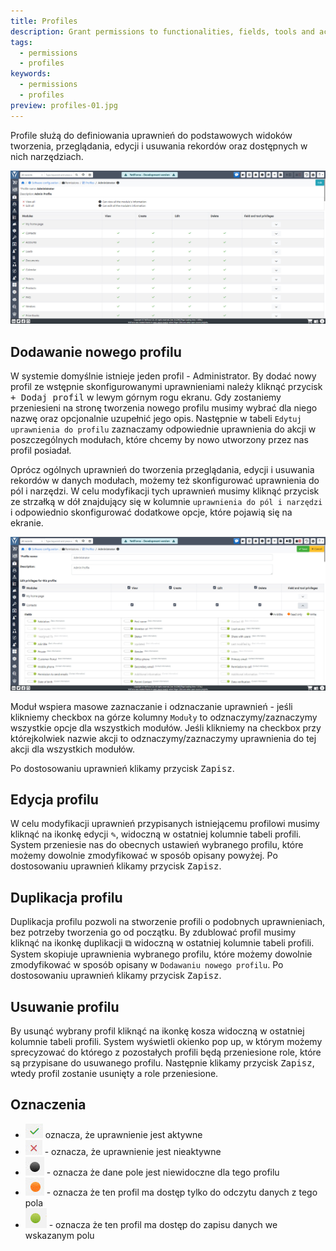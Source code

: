 ```yaml
---
title: Profiles
description: Grant permissions to functionalities, fields, tools and actions that users can use during their daily work in the system.
tags:
  - permissions
  - profiles
keywords:
  - permissions
  - profiles
preview: profiles-01.jpg
---
```


Profile służą do definiowania uprawnień do podstawowych widoków tworzenia, przeglądania, edycji i usuwania rekordów oraz dostępnych w nich narzędziach.

![profiles-01.jpg](profiles-01.jpg)

## Dodawanie nowego profilu

W systemie domyślnie istnieje jeden profil - Administrator. By dodać nowy profil ze wstępnie skonfigurowanymi uprawnieniami należy kliknąć przycisk <kbd>+ Dodaj profil</kbd> w lewym górnym rogu ekranu. Gdy zostaniemy przeniesieni na stronę tworzenia nowego profilu musimy wybrać dla niego nazwę oraz opcjonalnie uzupełnić jego opis. Następnie w tabeli `Edytuj uprawnienia do profilu` zaznaczamy odpowiednie uprawnienia do akcji w poszczególnych modułach, które chcemy by nowo utworzony przez nas profil posiadał.

Oprócz ogólnych uprawnień do tworzenia przeglądania, edycji i usuwania rekordów w danych modułach, możemy też skonfigurować uprawnienia do pól i narzędzi. W celu modyfikacji tych uprawnień musimy kliknąć przycisk ze strzałką w dół znajdujący się w kolumnie `uprawnienia do pól i narzędzi` i odpowiednio skonfigurować dodatkowe opcje, które pojawią się na ekranie.

![profiles-02.jpg](profiles-02.jpg)

Moduł wspiera masowe zaznaczanie i odznaczanie uprawnień - jeśli klikniemy checkbox na górze kolumny `Moduły` to odznaczymy/zaznaczymy wszystkie opcje dla wszystkich modułów. Jeśli klikniemy na checkbox przy którejkolwiek nazwie akcji to odznaczymy/zaznaczymy uprawnienia do tej akcji dla wszystkich modułów.

Po dostosowaniu uprawnień klikamy przycisk <kbd>Zapisz</kbd>.

## Edycja profilu

W celu modyfikacji uprawnień przypisanych istniejącemu profilowi musimy kliknąć na ikonkę edycji <kbd>✎</kbd>, widoczną w ostatniej kolumnie tabeli profili. System przeniesie nas do obecnych ustawień wybranego profilu, które możemy dowolnie zmodyfikować w sposób opisany powyżej. Po dostosowaniu uprawnień klikamy przycisk <kbd>Zapisz</kbd>.

## Duplikacja profilu

Duplikacja profilu pozwoli na stworzenie profili o podobnych uprawnieniach, bez potrzeby tworzenia go od początku. By zdublować profil musimy kliknąć na ikonkę duplikacji <kbd>⧉</kbd> widoczną w ostatniej kolumnie tabeli profili. System skopiuje uprawnienia wybranego profilu, które możemy dowolnie zmodyfikować w sposób opisany w `Dodawaniu nowego profilu`. Po dostosowaniu uprawnień klikamy przycisk <kbd>Zapisz</kbd>.

## Usuwanie profilu

By usunąć wybrany profil kliknąć na ikonkę kosza widoczną w ostatniej kolumnie tabeli profili. System wyświetli okienko pop up, w którym możemy sprecyzować do którego z pozostałych profili będą przeniesione role, które są przypisane do usuwanego profilu. Następnie klikamy przycisk <kbd>Zapisz</kbd>, wtedy profil zostanie usunięty a role przeniesione.

## Oznaczenia

- ![profiles-action-1](profiles-action-1.jpg) oznacza, że uprawnienie jest aktywne
- ![profiles-action-2](profiles-action-2.jpg) - oznacza, że uprawnienie jest nieaktywne
- ![profiles-action-3](profiles-action-3.jpg) - oznacza że dane pole jest niewidoczne dla tego profilu
- ![profiles-action-4](profiles-action-4.jpg) - oznacza że ten profil ma dostęp tylko do odczytu danych z tego pola
- ![profiles-action-5](profiles-action-5.jpg) - oznacza że ten profil ma dostęp do zapisu danych we wskazanym polu
